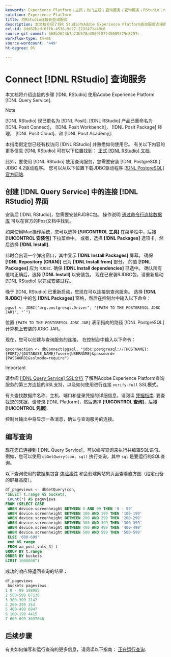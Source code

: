 ```yaml
---
keywords: Experience Platform；主页；热门主题；查询服务；查询服务；RStudio；rstudio；连接到查询服务；
solution: Experience Platform
title: 将RStudio连接到查询服务
description: 本文档介绍了将R Studio与Adobe Experience Platform查询服务连接的步骤。
exl-id: 8dd82bad-6ffb-4536-9c27-223f471a49c6
source-git-commit: 668b2624b7a23b570a3869f87245009379e8257c
workflow-type: tm+mt
source-wordcount: '449'
ht-degree: 0%

---
```


# Connect [!DNL RStudio] 查询服务

本文档将介绍连接的步骤 [!DNL RStudio] 使用Adobe Experience Platform [!DNL Query Service].

>[!NOTE]
>
> [!DNL RStudio] 现已更名为 [!DNL Posit]. [!DNL RStudio] 产品已重命名为 [!DNL Posit Connect]， [!DNL Posit Workbench]， [!DNL Posit Package] 经理， [!DNL Posit Cloud]、和 [!DNL Posit Academy].
>
> 本指南假定您已经有权访问 [!DNL RStudio] 并熟悉如何使用它。 有关以下内容的更多信息 [!DNL RStudio] 可在以下位置找到： [正式 [!DNL RStudio] 文档](https://rstudio.com/products/rstudio/).
> 
> 此外，要使用 [!DNL RStudio] 使用查询服务，您需要安装 [!DNL PostgreSQL] JDBC 4.2驱动程序。 您可以从以下位置下载JDBC驱动程序 [[!DNL PostgreSQL] 官方网站](https://jdbc.postgresql.org/download/).

## 创建 [!DNL Query Service] 中的连接 [!DNL RStudio] 界面

安装后 [!DNL RStudio]，您需要安装RJDBC包。 操作说明 [通过命令行连接数据库](https://solutions.posit.co/connections/db/best-practices/drivers/#connecting-to-a-database-in-r) 可以在官方的Post文档中找到。

如果使用Mac操作系统，您可以选择 **[!UICONTROL 工具]** 在菜单栏中，后接 **[!UICONTROL 安装包]** 下拉菜单中。 或者，选择 **[!DNL Packages]** 选项卡，然后选择 **[!DNL Install]**.

此时会出现一个弹出窗口，其中显示 **[!DNL Install Packages]** 屏幕。 确保 **[!DNL Repository (CRAN)]** 已为 **[!DNL Install from]** 部分。 的值 **[!DNL Packages]** 应为 `RJDBC`. 确保 **[!DNL Install dependencies]** 已选中。 确认所有值均正确后，选择 **[!DNL Install]** 以安装包。 现在已安装RJDBC包，请重新启动 [!DNL RStudio] 以完成安装过程。

晚于 [!DNL RStudio] 已重新启动，您现在可以连接到查询服务。 选择 **[!DNL RJDBC]** 中的包 **[!DNL Packages]** 窗格，然后在控制台中输入以下命令：

```console
pgsql <- JDBC("org.postgresql.Driver", "{PATH TO THE POSTGRESQL JDBC JAR}", "`")
```

位置 `{PATH TO THE POSTGRESQL JDBC JAR}` 表示指向的路径 [!DNL PostgreSQL] 计算机上安装的JDBC JAR。

现在，您可以创建与查询服务的连接。 在控制台中输入以下命令：

```console
qsconnection <- dbConnect(pgsql, "jdbc:postgresql://{HOSTNAME}:{PORT}/{DATABASE_NAME}?user={USERNAME}&password={PASSWORD}&sslmode=require")
```

>[!IMPORTANT]
>
>请参阅 [[!DNL Query Service] SSL文档](./ssl-modes.md) 了解到Adobe Experience Platform查询服务的第三方连接的SSL支持，以及如何使用进行连接 `verify-full` SSL模式。

有关查找数据库名称、主机、端口和登录凭据的详细信息，请阅读 [凭据指南](../ui/credentials.md). 要查找您的凭据，请登录 [!DNL Platform]，然后选择 **[!UICONTROL 查询]**，后接 **[!UICONTROL 凭据]**.

控制台输出中将显示一条消息，确认与查询服务的连接。

## 编写查询

现在您已连接到 [!DNL Query Service]，可以编写查询来执行并编辑SQL语句。 例如，您可以使用 `dbGetQuery(con, sql)` 执行查询，其中 `sql` 是要运行的SQL查询。

以下查询使用的数据集包含 [体验事件](../../xdm/classes/experienceevent.md) 和会创建网站的页面查看直方图（给定设备的屏幕高度）。

```sql
df_pageviews <- dbGetQuery(con,
"SELECT t.range AS buckets, 
 Count(*) AS pageviews 
FROM (SELECT CASE 
 WHEN device.screenheight BETWEEN 0 AND 99 THEN '0 - 99' 
 WHEN device.screenheight BETWEEN 100 AND 199 THEN '100-199' 
 WHEN device.screenheight BETWEEN 200 AND 299 THEN '200-299' 
 WHEN device.screenheight BETWEEN 300 AND 399 THEN '300-399' 
 WHEN device.screenheight BETWEEN 400 AND 499 THEN '400-499' 
 WHEN device.screenheight BETWEEN 500 AND 599 THEN '500-599' 
 ELSE '600-699' 
 end AS range 
 FROM aa_post_vals_3) t 
GROUP BY t.range 
ORDER BY buckets 
LIMIT 1000000")
```

成功的响应将返回查询的结果：

```r
df_pageviews
 buckets pageviews
1 0 - 99 198985
2 500-599 67138
3 300-399 2147
4 200-299 354
5 400-499 6947
6 100-199 4415
7 600-699 3097040
```

## 后续步骤

有关如何编写和运行查询的更多信息，请阅读以下指南： [正在运行查询](../best-practices/writing-queries.md).

